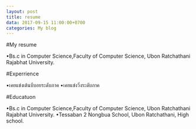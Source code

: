 ```yaml
---
layout: post
title: resume
data: 2017-09-15 11:00:00+0700
categories: My blog
---
```


#My resume

•Bs.c in Computer Science,Faculty of Computer Science, Ubon Ratchathani Rajabhat University.

#Experrience

•เคยแข่งเต้นบีบอยระดับภาค
•เคยแข่งวิ่งระดับภาค

#Educatuon

•Bs.c in Computer Science,Faculty of Computer Science, Ubon Ratchathani Rajabhat University.
•Tessaban 2 Nongbua School, Ubon Ratchathani, High school.
